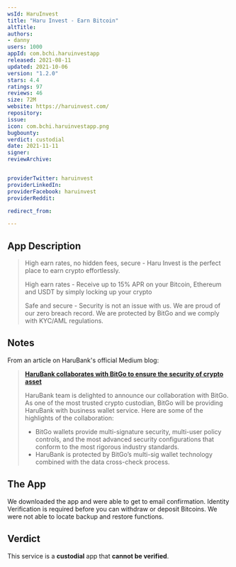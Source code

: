 ```yaml
---
wsId: HaruInvest
title: "Haru Invest - Earn Bitcoin"
altTitle:
authors:
- danny
users: 1000
appId: com.bchi.haruinvestapp
released: 2021-08-11
updated: 2021-10-06
version: "1.2.0"
stars: 4.4
ratings: 97
reviews: 46
size: 72M
website: https://haruinvest.com/
repository:
issue:
icon: com.bchi.haruinvestapp.png
bugbounty:
verdict: custodial
date: 2021-11-11
signer:
reviewArchive:


providerTwitter: haruinvest
providerLinkedIn:
providerFacebook: haruinvest
providerReddit:

redirect_from:

---
```



## App Description

> High earn rates, no hidden fees, secure - Haru Invest is the perfect place to earn crypto effortlessly.
>
> High earn rates - Receive up to 15% APR on your Bitcoin, Ethereum and USDT by simply locking up your crypto
>
> Safe and secure - Security is not an issue with us. We are proud of our zero breach record. We are protected by BitGo and we comply with KYC/AML regulations.

## Notes

From an article on HaruBank's official Medium blog:

> **[HaruBank collaborates with BitGo to ensure the security of crypto asset](https://medium.com/haruinvest/harubank-collaborates-with-bitgo-to-ensure-the-security-of-crypto-asset-d5c22374a78)**
>
> HaruBank team is delighted to announce our collaboration with BitGo. As one of the most trusted crypto custodian, BitGo will be providing HaruBank with business wallet service.
Here are some of the highlights of the collaboration:
>
> - BitGo wallets provide multi-signature security, multi-user policy controls, and the most advanced security configurations that conform to the most rigorous industry standards.
> - HaruBank is protected by BitGo’s multi-sig wallet technology combined with the data cross-check process.

## The App

We downloaded the app and were able to get to email confirmation.
Identity Verification is required before you can withdraw or deposit Bitcoins.
We were not able to locate backup and restore functions.

## Verdict

This service is a **custodial** app that **cannot be verified**.
